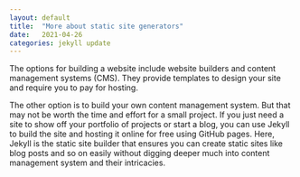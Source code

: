 ```yaml
---
layout: default
title:  "More about static site generators"
date:   2021-04-26
categories: jekyll update
---
```

The options for building a website include website builders and content management systems (CMS). They provide templates to design your site and require you to pay for hosting.

The other option is to build your own content management system. But that may not be worth the time and effort for a small project. If you just need a site to show off your portfolio of projects or start a blog, you can use Jekyll to build the site and hosting it online for free using GitHub pages. Here, Jekyll is the static site builder that ensures you can create static sites like blog posts and so on easily without digging deeper much into content management system and their intricacies.